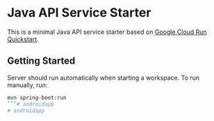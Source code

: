 # Java API Service Starter

This is a minimal Java API service starter based on [Google Cloud Run Quickstart](https://cloud.google.com/run/docs/quickstarts/build-and-deploy/deploy-java-service).

## Getting Started

Server should run automatically when starting a workspace. To run manually, run:
```sh
mvn spring-boot:run
```# androidapp
# androidapp
